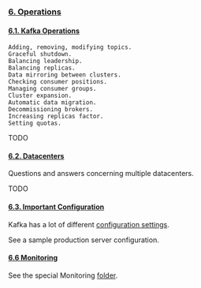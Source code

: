 ### [6. Operations](http://kafka.apache.org/documentation/#operations) 

#### [6.1. Kafka Operations](http://kafka.apache.org/documentation/#basic_ops)

```
Adding, removing, modifying topics.  
Graceful shutdown.  
Balancing leadership.  
Balancing replicas.  
Data mirroring between clusters.  
Checking consumer positions.  
Managing consumer groups.  
Cluster expansion.  
Automatic data migration.  
Decommissioning brokers.  
Increasing replicas factor.  
Setting quotas.  
```

TODO  

#### [6.2. Datacenters](http://kafka.apache.org/documentation/#datacenters)

Questions and answers concerning multiple datacenters.  

TODO  

#### [6.3. Important Configuration](http://kafka.apache.org/documentation/#config)

Kafka has a lot of different [configuration settings](http://kafka.apache.org/documentation/#configuration).  

See a sample production server configuration.  

#### [6.6 Monitoring](https://kafka.apache.org/documentation/#monitoring)

See the special Monitoring [folder](https://github.com/MislavJaksic/Kafka-In-Theory-And-Practice/tree/master/Monitoring).  
